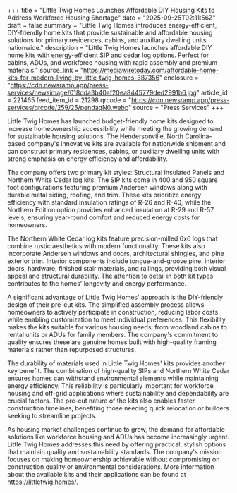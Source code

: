 +++
title = "Little Twig Homes Launches Affordable DIY Housing Kits to Address Workforce Housing Shortage"
date = "2025-09-25T02:11:56Z"
draft = false
summary = "Little Twig Homes introduces energy-efficient, DIY-friendly home kits that provide sustainable and affordable housing solutions for primary residences, cabins, and auxiliary dwelling units nationwide."
description = "Little Twig Homes launches affordable DIY home kits with energy-efficient SIP and cedar log options. Perfect for cabins, ADUs, and workforce housing with rapid assembly and premium materials."
source_link = "https://mediawiretoday.com/affordable-home-kits-for-modern-living-by-little-twig-homes-387356"
enclosure = "https://cdn.newsramp.app/press-services/newsimage/018dda3b40af20ea8445779ded2991b6.jpg"
article_id = 221465
feed_item_id = 21298
qrcode = "https://cdn.newsramp.app/press-services/qrcode/259/25/pendaqN0.webp"
source = "Press Services"
+++

<p>Little Twig Homes has launched budget-friendly home kits designed to increase homeownership accessibility while meeting the growing demand for sustainable housing solutions. The Hendersonville, North Carolina-based company's innovative kits are available for nationwide shipment and can construct primary residences, cabins, or auxiliary dwelling units with strong emphasis on energy efficiency and affordability.</p><p>The company offers two primary kit styles: Structural Insulated Panels and Northern White Cedar log kits. The SIP kits come in 400 and 950 square foot configurations featuring premium Andersen windows along with durable metal siding, roofing, and trim. These kits prioritize energy efficiency with standard insulation ratings of R-26 and R-40, while the Northern Edition option provides enhanced insulation at R-29 and R-57 levels, ensuring year-round comfort and reduced energy costs for homeowners.</p><p>The Northern White Cedar log kits feature precision-milled 6x6 logs that combine rustic aesthetics with modern functionality. These kits also incorporate Andersen windows and doors, architectural shingles, and pine exterior trim. Interior components include tongue-and-groove pine, interior doors, hardware, finished stair materials, and railings, providing both visual appeal and structural durability. The attention to detail in both kit types contributes to the homes' longevity and energy performance.</p><p>A significant advantage of Little Twig Homes' approach is the DIY-friendly design of their pre-cut kits. The simplified assembly process allows homeowners to actively participate in construction, reducing labor costs while enabling customization to meet individual preferences. This flexibility makes the kits suitable for various housing needs, from woodland cabins to rental units or ADUs for family members. The company's commitment to quality ensures these are genuine homes built with high-quality framing materials rather than repurposed structures.</p><p>The durability of materials used in Little Twig Homes' kits provides another key benefit. The combination of high-quality SIPs and Northern White Cedar ensures homes can withstand environmental elements while maintaining energy efficiency. This reliability is particularly important for workforce housing and off-grid applications where sustainability and dependability are crucial factors. The pre-cut nature of the kits also enables faster construction timelines, benefiting those needing quick relocation or builders seeking to streamline projects.</p><p>As housing market challenges continue to grow, the demand for affordable solutions like workforce housing and ADUs has become increasingly urgent. Little Twig Homes addresses this need by offering practical, stylish options that maintain quality and sustainability standards. The company's mission focuses on making homeownership achievable without compromising on construction quality or environmental considerations. More information about the available kits and their applications can be found at <a href="https://littletwig.homes/" rel="nofollow" target="_blank">https://littletwig.homes/</a>.</p>